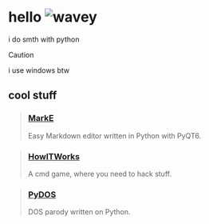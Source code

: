 # hello ![wavey](https://raw.githubusercontent.com/FragileDeviations/FragileDeviations/main/wavey.gif)
i do smth with python

> [!CAUTION]
> i use windows btw

## cool stuff
> ### [MarkE](https://github.com/portalius-dev/MarkE)
> 
> Easy Markdown editor written in Python with PyQT6.

> ### [HowITWorks](https://github.com/portalius-dev/HowITWorks)
>
> A cmd game, where you need to hack stuff.

> ### [PyDOS](https://github.com/HOROSHIY-DEV/PyDOS)
>
> DOS parody written on Python.

